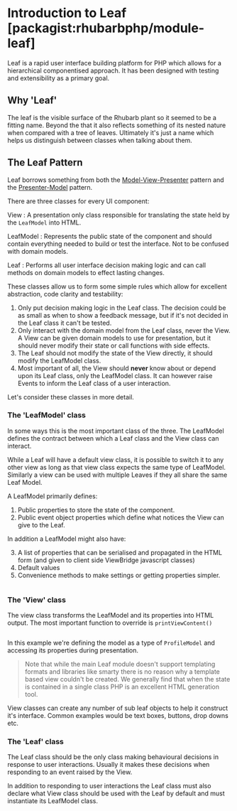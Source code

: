 Introduction to Leaf  [packagist:rhubarbphp/module-leaf]
====================

Leaf is a rapid user interface building platform for PHP which allows for a hierarchical componentised approach.
It has been designed with testing and extensibility as a primary goal.

## Why 'Leaf'

The leaf is the visible surface of the Rhubarb plant so it seemed to be a fitting name. Beyond the
that it also reflects something of its nested nature when compared with a tree of leaves. Ultimately
it's just a name which helps us distinguish between classes when talking about them.

## The Leaf Pattern

Leaf borrows something from both the
[Model-View-Presenter](http://martinfowler.com/eaaDev/uiArchs.html#Model-view-presentermvp) pattern and the
[Presenter-Model](http://martinfowler.com/eaaDev/PresentationModel.html) pattern.

There are three classes for every UI component:

View
:   A presentation only class responsible for translating the state held by the `LeafModel` into HTML.

LeafModel
:   Represents the public state of the component and should contain everything needed to build or test the interface.
    Not to be confused with domain models.

Leaf
:   Performs all user interface decision making logic and can call methods on domain models to effect lasting changes.

These classes allow us to form some simple rules which allow for excellent abstraction, code clarity and testability:

1. Only put decision making logic in the Leaf class. The decision could be as small as when to show a feedback
message, but if it's not decided in the Leaf class it can't be tested.
2. Only interact with the domain model from the Leaf class, never the View. A View can be given domain models to
use for presentation, but it should never modify their state or call functions with side effects.
3. The Leaf should not modify the state of the View directly, it should modify the LeafModel class.
4. Most important of all, the View should **never** know about or depend upon its Leaf class, only the LeafModel class.
It can however raise Events to inform the Leaf class of a user interaction.

Let's consider these classes in more detail.

### The 'LeafModel' class

In some ways this is the most important class of the three. The LeafModel defines the contract between which
a Leaf class and the View class can interact.

While a Leaf will have a default view class, it is possible to switch it to any other view as long as that view
class expects the same type of LeafModel. Similarly a view can be used with multiple Leaves if they all share the
same Leaf Model.

A LeafModel primarily defines:

1. Public properties to store the state of the component.
2. Public event object properties which define what notices the View can give to the Leaf.

In addition a LeafModel might also have:

3. A list of properties that can be serialised and propagated in the HTML form (and given to client side
ViewBridge javascript classes)
4. Default values
5. Convenience methods to make settings or getting properties simpler.

``` php file[examples/HelloWorld/HelloWorldModel.php] lines[6] demo[examples/HelloWorld/HelloWorld]
```

### The 'View' class

The view class transforms the LeafModel and its properties into HTML output. The most important function to
override is `printViewContent()`

``` php file[examples/HelloWorld/HelloWorldView.php] lines[6] demo[examples/HelloWorld/HelloWorld]
```

In this example we're defining the model as a type of `ProfileModel` and accessing its properties during
presentation.

> Note that while the main Leaf module doesn't support templating formats and libraries like smarty there is
> no reason why a template based view couldn't be created. We generally find that when the state is contained
> in a single class PHP is an excellent HTML generation tool.

View classes can create any number of sub leaf objects to help it construct it's interface. Common examples would
be text boxes, buttons, drop downs etc.

### The 'Leaf' class

The Leaf class should be the only class making behavioural decisions in response to user interactions. Usually
it makes these decisions when responding to an event raised by the View.

In addition to responding to user interactions the Leaf class must also declare what View class should be used
with the Leaf by default and must instantiate its LeafModel class.

``` php file[examples/HelloWorld/HelloWorld.php] lines[6] demo[examples/HelloWorld/HelloWorld]
```
